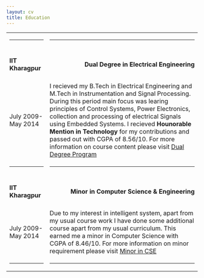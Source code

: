 ```yaml
---
layout: cv
title: Education
--- 
```

<table class="education">
  <tbody>
    <tr>
      <td><hr></td>
      <td><hr></td>
    </tr>
    <tr>
      <td class="left"><b><h4> IIT Kharagpur</h4></b></td>
      <td class="right" style="text-align:right"><b><h4>Dual Degree in Electrical Engineering</h4></b></td>
    </tr>
    <tr>
      <td class="left">July 2009- May 2014</td>
      <td class="right">I recieved my B.Tech in Electrical Engineering and M.Tech in Instrumentation and Signal Processing. During this period main focus was learing principles of Control Systems, Power Electronics, collection and processing of electrical Signals using Embedded Systems. I recieved <b>Hounorable Mention in Technology</b> for my contributions and passed out with CGPA of 8.56/10. For more information on course content please visit <a href="https://erp.iitkgp.ernet.in/ERPWebServices/curricula/CurriculaSubjectsList.jsp?stuType=UG&splCode=EE5" target="_blank">Dual Degree Program</a></td>
    </tr>
    <tr>
      <td><hr></td>
      <td><hr></td>
    </tr>
    <tr>
      <td class="left"><b><h4> IIT Kharagpur</h4></b></td>
      <td class="right" style="text-align:right"><b><h4>Minor in Computer Science & Engineering</h4></b></td>
    </tr>
    <tr>
      <td class="left">July 2009- May 2014</td>
      <td class="right">Due to my interest in intelligent system, apart from my usual course work I have done some additional course apart from my usual curriculum. This earned me a minor in Computer Science with CGPA of 8.46/10. For more information on minor requirement please visit <a href="http://www.webteam.iitkgp.ernet.in/dec08/CS10.pdf" target="_blank">Minor in CSE</a></td>
    </tr>
    <tr>
      <td><hr></td>
      <td><hr></td>
    </tr>
    <!--tr>
      <td class="left"><b><h4> IIT Kharagpur</h4></b></td>
      <td class="right"><b><h4>Minor in Computer Science & Engineering</h4></b></td>
    </tr>
    <tr>
      <td class="left">July 2009- May 2014</td>
      <td class="right">Apart from my usual course work and interest in Intelligent system, I have done some addition course apart from my usual curriculum. This lead me to minor in Computer Science with CGPA of 8.46/10. For more information on minor requirement please visit <a href="http://www.webteam.iitkgp.ernet.in/dec08/CS10.pdf" target="_blank">Minor in CSE</a></td>
    </tr-->
  </tbody>
 </table>
